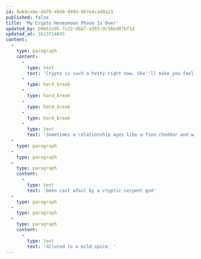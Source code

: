 ```yaml
---
id: 9a68ce8e-d4f9-49d9-949d-067e4ca40a23
published: false
title: 'My Crypto Honeymoon Phase Is Over'
updated_by: b0661e95-7c22-4bb7-a365-8c56bd87bf1d
updated_at: 1623714845
content:
  -
    type: paragraph
    content:
      -
        type: text
        text: 'Crypto is such a hotty right now. She''ll make you feel cuddly and warm with her big profits and perky all time highs. But when it comes to paying out, let''s just say the experience won''t quite turn your profits.'
      -
        type: hard_break
      -
        type: hard_break
      -
        type: hard_break
      -
        type: hard_break
      -
        type: text
        text: 'Sometimes a relationship ages like a fine cheddar and wine, but other times it sours '
  -
    type: paragraph
  -
    type: paragraph
  -
    type: paragraph
    content:
      -
        type: text
        text: 'been cast afoul by a cryptic serpent god'
  -
    type: paragraph
  -
    type: paragraph
  -
    type: paragraph
    content:
      -
        type: text
        text: 'diluted to a mild spice. '
---
```

